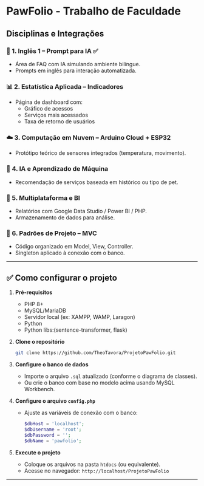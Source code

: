 <h1> PawFolio - Trabalho de Faculdade </h1>

## Disciplinas e Integrações

### 🧠 1. Inglês 1 – Prompt para IA ✅
- Área de FAQ com IA simulando ambiente bilíngue.
- Prompts em inglês para interação automatizada.

### 📊 2. Estatística Aplicada – Indicadores
- Página de dashboard com:
  - Gráfico de acessos
  - Serviços mais acessados
  - Taxa de retorno de usuários

### ☁️ 3. Computação em Nuvem – Arduino Cloud + ESP32
- Protótipo teórico de sensores integrados (temperatura, movimento).

### 🤖 4. IA e Aprendizado de Máquina
- Recomendação de serviços baseada em histórico ou tipo de pet.

### 📱 5. Multiplataforma e BI
- Relatórios com Google Data Studio / Power BI / PHP.
- Armazenamento de dados para análise.

### 🧩 6. Padrões de Projeto – MVC
- Código organizado em Model, View, Controller.
- Singleton aplicado à conexão com o banco.

---

## ✅ Como configurar o projeto

1. **Pré-requisitos**
   - PHP 8+
   - MySQL/MariaDB
   - Servidor local (ex: XAMPP, WAMP, Laragon)
   - Python
   - Python libs:(sentence-transformer, flask)

2. **Clone o repositório**
   ```bash
   git clone https://github.com/TheoTavora/ProjetoPawFolio.git
   ```

3. **Configure o banco de dados**
   - Importe o arquivo `.sql` atualizado (conforme o diagrama de classes).
   - Ou crie o banco com base no modelo acima usando MySQL Workbench.

4. **Configure o arquivo `config.php`**
   - Ajuste as variáveis de conexão com o banco:
     ```php
     $dbHost = 'localhost';
     $dbUsername = 'root';
     $dbPassword = '';
     $dbName = 'pawfolio';
     ```

5. **Execute o projeto**
   - Coloque os arquivos na pasta `htdocs` (ou equivalente).
   - Acesse no navegador: `http://localhost/ProjetoPawFolio`
---
